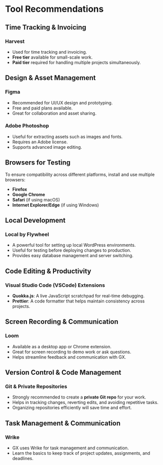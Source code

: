 # Tool Recommendations

## Time Tracking & Invoicing
### **Harvest**
- Used for time tracking and invoicing.
- **Free tier** available for small-scale work.
- **Paid tier** required for handling multiple projects simultaneously.

## Design & Asset Management
### **Figma**
- Recommended for UI/UX design and prototyping.
- Free and paid plans available.
- Great for collaboration and asset sharing.

### **Adobe Photoshop**
- Useful for extracting assets such as images and fonts.
- Requires an Adobe license.
- Supports advanced image editing.

## Browsers for Testing
To ensure compatibility across different platforms, install and use multiple browsers:
- **Firefox**
- **Google Chrome**
- **Safari** (if using macOS)
- **Internet Explorer/Edge** (if using Windows)

## Local Development
### **Local by Flywheel**
- A powerful tool for setting up local WordPress environments.
- Useful for testing before deploying changes to production.
- Provides easy database management and server switching.

## Code Editing & Productivity
### **Visual Studio Code (VSCode) Extensions**
- **Quokka.js**: A live JavaScript scratchpad for real-time debugging.
- **Prettier**: A code formatter that helps maintain consistency across projects.

## Screen Recording & Communication
### **Loom**
- Available as a desktop app or Chrome extension.
- Great for screen recording to demo work or ask questions.
- Helps streamline feedback and communication with GX.

## Version Control & Code Management
### **Git & Private Repositories**
- Strongly recommended to create a **private Git repo** for your work.
- Helps in tracking changes, reverting edits, and avoiding repetitive tasks.
- Organizing repositories efficiently will save time and effort.

## Task Management & Communication
### **Wrike**
- GX uses Wrike for task management and communication.
- Learn the basics to keep track of project updates, assignments, and deadlines.
